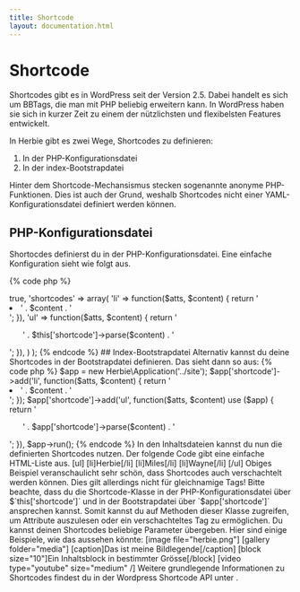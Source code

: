 ```yaml
---
title: Shortcode
layout: documentation.html
---
```


# Shortcode

Shortcodes gibt es in WordPress seit der Version 2.5. Dabei handelt es sich um
BBTags, die man mit PHP beliebig erweitern kann. In WordPress haben sie sich in
kurzer Zeit zu einem der nützlichsten und flexibelsten Features entwickelt.

In Herbie gibt es zwei Wege, Shortcodes zu definieren:

1. In der PHP-Konfigurationsdatei
2. In der index-Bootstrapdatei

Hinter dem Shortcode-Mechansismus stecken sogenannte anonyme PHP-Funktionen.
Dies ist auch der Grund, weshalb Shortcodes nicht einer YAML-Konfigurationsdatei
definiert werden können.


## PHP-Konfigurationsdatei

Shortocdes definierst du in der PHP-Konfigurationsdatei. Eine einfache
Konfiguration sieht wie folgt aus.

{% code php %}
<?php
return array(
    'nice_urls' => true,
    'shortcodes' => array(
        'li' => function($atts, $content) { return '<li>' . $content . '</li>'; }),
        'ul' => function($atts, $content) { return '<ul>' . $this['shortcode']->parse($content) . '</ul>'; }),
    )
);
{% endcode %}

## Index-Bootstrapdatei

Alternativ kannst du deine Shortcodes in der Bootstrapdatei definieren. Das
sieht dann so aus:

{% code php %}
$app = new Herbie\Application('../site');
$app['shortcode']->add('li', function($atts, $content) { return '<li>' . $content . '</li>'; });
$app['shortcode']->add('ul', function($atts, $content) use ($app) { return '<ul>' . $app['shortcode']->parse($content) . '</ul>'; }),
$app->run();
{% endcode %}

In den Inhaltsdateien kannst du nun die definierten Shortcodes nutzen. Der
folgende Code gibt eine einfache HTML-Liste aus.

    [ul]
        [li]Herbie[/li]
        [li]Miles[/li]
        [li]Wayne[/li]
    [/ul]

Obiges Beispiel veranschaulicht sehr schön, dass Shortcodes auch verschachtelt
werden können. Dies gilt allerdings nicht für gleichnamige Tags!

Bitte beachte, dass du die Shortcode-Klasse in der PHP-Konfigurationsdatei über
$`this['shortcode']` und in der Bootstrapdatei über `$app['shortcode']`
ansprechen kannst. Somit kannst du auf Methoden dieser Klasse zugreifen, um
Attribute auszulesen oder ein verschachteltes Tag zu ermöglichen.

Du kannst deinen Shortcodes beliebige Parameter übergeben. Hier sind einige
Beispiele, wie das aussehen könnte:

    [image file="herbie.png"]
    [gallery folder="media"]
    [caption]Das ist meine Bildlegende[/caption]
    [block size="10"]Ein Inhaltsblock in bestimmter Grösse[/block]
    [video type="youtube" size="medium" /]

Weitere grundlegende Informationen zu Shortcodes findest du in der Wordpress
Shortcode API unter <http://codex.wordpress.org/Shortcode_API>.
